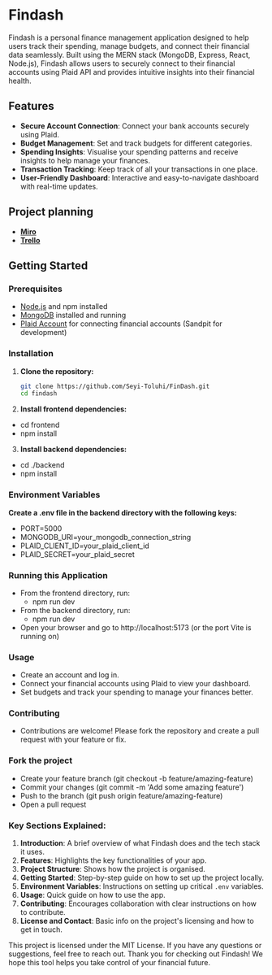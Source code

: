 # Findash
Findash is a personal finance management application designed to help users track their spending, manage budgets, and connect their financial data seamlessly. Built using the MERN stack (MongoDB, Express, React, Node.js), Findash allows users to securely connect to their financial accounts using Plaid API and provides intuitive insights into their financial health.
## Features
- **Secure Account Connection**: Connect your bank accounts securely using Plaid.
- **Budget Management**: Set and track budgets for different categories.
- **Spending Insights**: Visualise your spending patterns and receive insights to help manage your finances.
- **Transaction Tracking**: Keep track of all your transactions in one place.
- **User-Friendly Dashboard**: Interactive and easy-to-navigate dashboard with real-time updates.
## Project planning
- **[Miro](https://miro.com/app/board/uXjVKkSWbho=/)**
- **[Trello](https://trello.com/b/1M4wo0Xb/findash)**
## Getting Started
### Prerequisites
- [Node.js](https://nodejs.org/) and npm installed
- [MongoDB](https://www.mongodb.com/) installed and running
- [Plaid Account](https://plaid.com/) for connecting financial accounts (Sandpit for development)
### Installation
1. **Clone the repository:**
    ```bash
    git clone https://github.com/Seyi-Toluhi/FinDash.git
    cd findash
2. **Install frontend dependencies:**
- cd frontend
- npm install
3. **Install backend dependencies:**
- cd ./backend
- npm install
### Environment Variables
**Create a .env file in the backend directory with the following keys:**
- PORT=5000
- MONGODB_URI=your_mongodb_connection_string
- PLAID_CLIENT_ID=your_plaid_client_id
- PLAID_SECRET=your_plaid_secret
### Running this Application
- From the frontend directory, run:
  - npm run dev 
- From the backend directory, run:
  - npm run dev 
- Open your browser and go to http://localhost:5173 (or the port Vite is running on)
### Usage
- Create an account and log in.
- Connect your financial accounts using Plaid to view your dashboard.
- Set budgets and track your spending to manage your finances better.
### Contributing
- Contributions are welcome! Please fork the repository and create a pull request with your feature or fix.
### Fork the project
- Create your feature branch (git checkout -b feature/amazing-feature)
- Commit your changes (git commit -m 'Add some amazing feature')
- Push to the branch (git push origin feature/amazing-feature)
- Open a pull request
### **Key Sections Explained:**
1. **Introduction**: A brief overview of what Findash does and the tech stack it uses.
2. **Features**: Highlights the key functionalities of your app.
3. **Project Structure**: Shows how the project is organised.
4. **Getting Started**: Step-by-step guide on how to set up the project locally.
5. **Environment Variables**: Instructions on setting up critical `.env` variables.
6. **Usage**: Quick guide on how to use the app.
7. **Contributing**: Encourages collaboration with clear instructions on how to contribute.
8. **License and Contact**: Basic info on the project's licensing and how to get in touch.


This project is licensed under the MIT License. If you have any questions or suggestions, feel free to reach out.
Thank you for checking out Findash! We hope this tool helps you take control of your financial future.